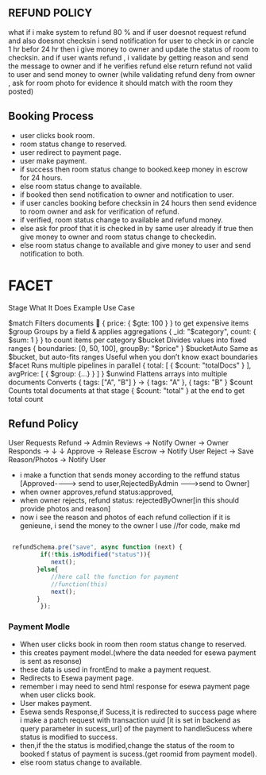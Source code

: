 

## REFUND POLICY
what if i make system to refund 80 % and if user doesnot request refund and also doesnot checksin i send notification for user to check in or cancle 1 hr befor 24 hr then i give money to owner and update the status of room to checksin. and if user wants refund , i validate by getting reason and send the message to owner and if he verifies refund else return refund not valid to user and send money to owner (while validating refund deny from owner , ask for room photo for evidence it should match with the room they posted)


## Booking Process 
 - user clicks book room.
 - room status change to reserved.
 - user redirect to payment page.
 - user make payment.
 - if success then room status change to booked.keep money in escrow for 24 hours.
 - else room status change to available.
 - if booked then send notification to owner and notification to user.
 - if user cancles booking before checksin in 24 hours then send evidence to room owner and ask for verification of refund.
 - if verified, room status change to available and refund money.
 - else ask for proof that it is checked in by same user already if true then give money to owner and room status change to checkedin.
 - else room status change to available and give money to user and send notification to both.
# FACET
Stage	        What It Does            	        Example Use Case

$match	        Filters documents 🎯	            { price: { $gte: 100 } } to get expensive items
$group	        Groups by a field & applies 
                aggregations                        { _id: "$category", count: { $sum: 1 } } to count items   per category
$bucket	        Divides values into fixed ranges 	{ boundaries: [0, 50, 100], groupBy: "$price" }
$bucketAuto	    Same as $bucket, but auto-fits
                ranges Useful when you don’t know
                exact boundaries
$facet	        Runs multiple pipelines in parallel    { total: [ { $count: "totalDocs" } ], avgPrice: [ {                                                     $group: {...} } ] }
$unwind	    Flattens arrays into multiple documents	
            Converts { tags: ["A", "B"] } → { tags: "A" }, { tags: "B" }
$count	    Counts total documents at that stage 	      { $count: "total" } at the end to get total count

## Refund Policy

User Requests Refund → Admin Reviews → Notify Owner → Owner Responds → 
   ↓                               ↓
Approve → Release Escrow → Notify User    Reject → Save Reason/Photos → Notify User



- i make a function that sends money according to the reffund status [Approved----> send to user,RejectedByAdmin --->send to Owner]
- when owner approves,refund status:approved, 
- when owner rejects, refund status: rejectedByOwner[in this should provide photos and reason]
- now i see the reason and photos of each refund collection if it is genieune, i send the money to the owner
I use 
//for code, make md 

```javascript

 refundSchema.pre("save", async function (next) {
         if(!this.isModified("status")){
            next();
        }else{
            //here call the function for payment
            //function(this)
            next(); 
        }
         });

```

### Payment Modle

- When user clicks book in room then room status change to reserved.
- this creates payment model.(where the data needed for esewa payment is sent as resonse)
- these data is used in frontEnd to make a payment request.
- Redirects to Esewa payment page.
- remember i may need to send html response for esewa payment page when user clicks book.
- User makes payment.
- Esewa sends Response,if Sucess,it is redirected to success page where i make a patch request with transaction uuid [it is set in backend as query parameter in sucess_url] of the payment to handleSucess where status is modified to success.
- then,if the the status is modified,change the status of the room to booked f status of payment is sucess.(get roomid from payment model).
- else room status change to available.

  
